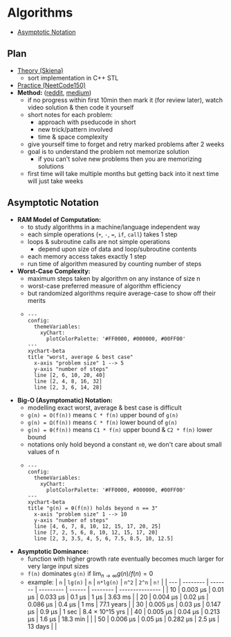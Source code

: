 # Algorithms
- [Asymptotic Notation](#asymptotic-notation)

## Plan <!-- omit from toc -->
- [Theory (Skiena)](https://www3.cs.stonybrook.edu/~skiena/373/videos/)
  - sort implementation in C++ STL
- [Practice (NeetCode150)](https://neetcode.io/practice?tab=neetcode150)
- **Method:** ([reddit](https://www.reddit.com/r/cscareerquestions/comments/ot9ssf/comment/h6tx1vx/?utm_source=share&utm_medium=mweb3x&utm_name=mweb3xcss&utm_term=1&utm_content=share_button), [medium](https://medium.com/@rajbopche/my-preparation-for-algo-ds-193c90952d8c))
  - if no progress within first 10min then mark it (for review later), watch video solution & then code it yourself
  - short notes for each problem:
    - approach with pseducode in short
    - new trick/pattern involved
    - time & space complexity
  - give yourself time to forget and retry marked problems after 2 weeks
  - goal is to understand the problem not memorize solution
    - if you can't solve new problems then you are memorizing solutions
  - first time will take multiple months but getting back into it next time will just take weeks

## Asymptotic Notation
- **RAM Model of Computation:**
  - to study algorithms in a machine/language independent way
  - each simple operations (`+`, `-`, `=`, `if`, `call`) takes 1 step
  - loops & subroutine calls are not simple operations
    - depend upon size of data and loop/subroutine contents
  - each memory access takes exactly 1 step
  - run time of algorithm measured by counting number of steps
- **Worst-Case Complexity:**
  - maximum steps taken by algorithm on any instance of size n
  - worst-case preferred measure of algorithm efficiency
  - but randomized algorithms require average-case to show off their merits
  - ```mermaid
    ---
    config:
      themeVariables:
        xyChart:
          plotColorPalette: '#FF0000, #000000, #00FF00'
    ---
    xychart-beta
    title "worst, average & best case"
      x-axis "problem size" 1 --> 5
      y-axis "number of steps"
      line [2, 6, 10, 20, 40]
      line [2, 4, 8, 16, 32]
      line [2, 3, 6, 14, 28]
    ```
- **Big-O (Asymptomatic) Notation:**
  - modelling exact worst, average & best case is difficult
  - `g(n) = O(f(n))` means `C * f(n)` upper bound of `g(n)`
  - `g(n) = Ω(f(n))` means `C * f(n)` lower bound of `g(n)`
  - `g(n) = θ(f(n))` means `C1 * f(n)` upper bound & `C2 * f(n)` lower bound
  - notations only hold beyond a constant `n0`, we don't care about small values of n
  - ```mermaid
    ---
    config:
      themeVariables:
        xyChart:
          plotColorPalette: '#FF0000, #000000, #00FF00'
    ---
    xychart-beta
    title "g(n) = θ(f(n)) holds beyond n == 3"
      x-axis "problem size" 1 --> 10
      y-axis "number of steps"
      line [4, 6, 7, 8, 10, 12, 15, 17, 20, 25]
      line [7, 2, 5, 6, 8, 10, 12, 15, 17, 20]
      line [2, 3, 3.5, 4, 5, 6, 7.5, 8.5, 10, 12.5]
    ```
- **Asymptotic Dominance:**
  - function with higher growth rate eventually becomes much larger for very large input sizes
  - `f(n)` dominates `g(n)` if $\lim_{n\to\infty} g(n) / f(n) = 0$
  - example:
    | `n` | `lg(n)`  | `n`     | `n*lg(n)` | `n^2`  | `2^n`    | `n!`            |
    | --- | -------- | ------- | --------- | ------ | -------- | --------------- |
    | 10  | 0.003 µs | 0.01 µs | 0.033 µs  | 0.1 µs | 1 µs     | 3.63 ms         |
    | 20  | 0.004 µs | 0.02 µs | 0.086 µs  | 0.4 µs | 1 ms     | 77.1 years      |
    | 30  | 0.005 µs | 0.03 µs | 0.147 µs  | 0.9 µs | 1 sec    | 8.4 × 10^15 yrs |
    | 40  | 0.005 µs | 0.04 µs | 0.213 µs  | 1.6 µs | 18.3 min |                 |
    | 50  | 0.006 µs | 0.05 µs | 0.282 µs  | 2.5 µs | 13 days  |                 |